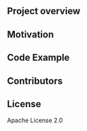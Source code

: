 ## Project overview
  
## Motivation
  
## Code Example
  
## Contributors
   
## License
  
Apache License 2.0